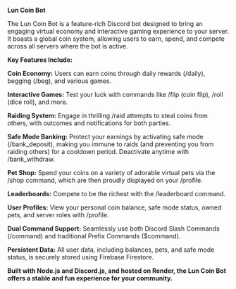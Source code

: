 **Lun Coin Bot**


The Lun Coin Bot is a feature-rich Discord bot designed to bring an engaging virtual economy and interactive gaming experience to your server. It boasts a global coin system, allowing users to earn, spend, and compete across all servers where the bot is active.

**Key Features Include:**

**Coin Economy:** Users can earn coins through daily rewards (/daily), begging (/beg), and various games.

**Interactive Games:** Test your luck with commands like /flip (coin flip), /roll (dice roll), and more.

**Raiding System:** Engage in thrilling /raid attempts to steal coins from others, with outcomes and notifications for both parties.

**Safe Mode Banking:** Protect your earnings by activating safe mode (/bank_deposit), making you immune to raids (and preventing you from raiding others) for a cooldown period. Deactivate anytime with /bank_withdraw.

**Pet Shop:** Spend your coins on a variety of adorable virtual pets via the /shop command, which are then proudly displayed on your /profile.

**Leaderboards:** Compete to be the richest with the /leaderboard command.

**User Profiles:** View your personal coin balance, safe mode status, owned pets, and server roles with /profile.

**Dual Command Support:** Seamlessly use both Discord Slash Commands (/command) and traditional Prefix Commands ($command).

**Persistent Data:** All user data, including balances, pets, and safe mode status, is securely stored using Firebase Firestore.


**Built with Node.js and Discord.js, and hosted on Render, the Lun Coin Bot offers a stable and fun experience for your community.**

